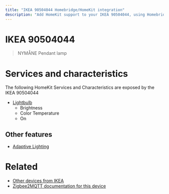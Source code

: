 ```yaml
---
title: "IKEA 90504044 Homebridge/HomeKit integration"
description: "Add HomeKit support to your IKEA 90504044, using Homebridge, Zigbee2MQTT and homebridge-z2m."
---
```

<!---
This file has been GENERATED using src/docgen/docgen.ts
DO NOT EDIT THIS FILE MANUALLY!
-->
# IKEA 90504044
> NYMÅNE Pendant lamp


# Services and characteristics
The following HomeKit Services and Characteristics are exposed by
the IKEA 90504044

* [Lightbulb](../../light.md)
  * Brightness
  * Color Temperature
  * On


## Other features
* [Adaptive Lighting](../../light.md)


# Related
* [Other devices from IKEA](../index.md#ikea)
* [Zigbee2MQTT documentation for this device](https://www.zigbee2mqtt.io/devices/90504044.html)